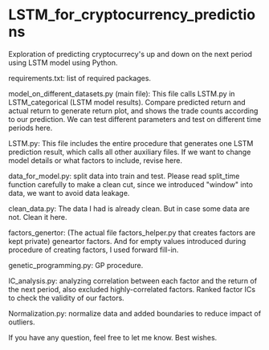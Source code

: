 # LSTM_for_cryptocurrency_predictions
Exploration of predicting cryptocurrecy's up and down on the next period using LSTM model using Python.

requirements.txt: list of required packages.

model_on_different_datasets.py (main file):
           This file calls LSTM.py in LSTM_categorical (LSTM model results). 
           Compare predicted return and actual return to generate return plot, and shows the trade counts according to our prediction.
           We can test different parameters and test on different time periods here.

LSTM.py: 
           This file includes the entire procedure that generates one LSTM prediction result, which calls all other auxiliary files. 
           If we want to change model details or what factors to include, revise here.

data_for_model.py: split data into train and test. Please read split_time function carefully to make a clean cut,
           since we introduced "window" into data, we want to avoid data leakage.

clean_data.py: The data I had is already clean. But in case some data are not. Clean it here.

factors_genertor: (The actual file factors_helper.py that creates factors are kept private) geneartor factors.
           And for empty values introduced during procedure of creating factors, I used forward fill-in.
           
genetic_programming.py: GP procedure. 

IC_analysis.py: analyzing correlation between each factor and the return of the next period, also excluded highly-correlated factors.
           Ranked factor ICs to check the validity of our factors.
           
Normalization.py: normalize data and added boundaries to reduce impact of outliers.

If you have any question, feel free to let me know. Best wishes.
